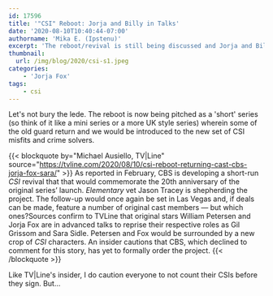 ```yaml
---
id: 17596
title: '"CSI" Reboot: Jorja and Billy in Talks'
date: '2020-08-10T10:40:44-07:00'
authorname: 'Mika E. (Ipstenu)'
excerpt: 'The reboot/revival is still being discussed and Jorja and Billy are reportedly in talks to return.'
thumbnail:
  url: /img/blog/2020/csi-s1.jpeg
categories:
    - 'Jorja Fox'
tags:
    - csi
---
```


Let's not bury the lede. The reboot is now being pitched as a 'short' series (so think of it like a mini series or a more UK style series) wherein some of the old guard return and we would be introduced to the new set of CSI misfits and crime solvers.

{{< blockquote by="Michael Ausiello, TV|Line" source="https://tvline.com/2020/08/10/csi-reboot-returning-cast-cbs-jorja-fox-sara/" >}}
As reported in February, CBS is developing a short-run _CSI_ revival that that would commemorate the 20th anniversary of the original series’ launch. _Elementary_ vet Jason Tracey is shepherding the project. The follow-up would once again be set in Las Vegas and, if deals can be made, feature a number of original cast members — but which ones?Sources confirm to TVLine that original stars William Petersen and Jorja Fox are in advanced talks to reprise their respective roles as Gil Grissom and Sara Sidle. Petersen and Fox would be surrounded by a new crop of _CSI_ characters. An insider cautions that CBS, which declined to comment for this story, has yet to formally order the project.
{{< /blockquote >}}

Like TV|Line's insider, I do caution everyone to not count their CSIs before they sign. But...
